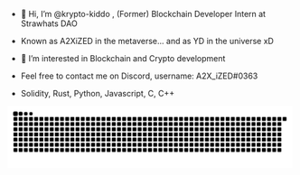 - 👋 Hi, I’m @krypto-kiddo , (Former) Blockchain Developer Intern at Strawhats DAO

- Known as A2XiZED in the metaverse... and as YD in the universe xD

- 👀 I’m interested in Blockchain and Crypto development

- Feel free to contact me on Discord, username: A2X_iZED#0363

- Solidity, Rust, Python, Javascript, C, C++


![snake gif](https://github.com/krypto-kiddo/krypto-kiddo/blob/output/github-contribution-grid-snake.svg)
